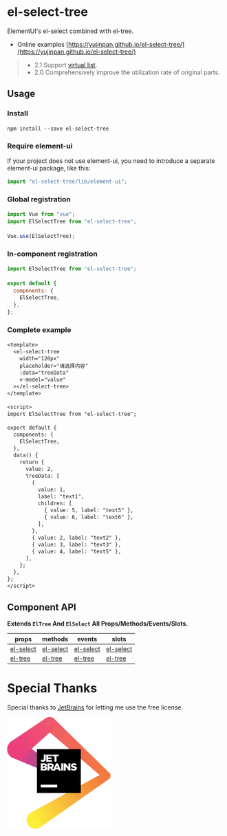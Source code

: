 # el-select-tree

ElementUI's el-select combined with el-tree.

- Online examples [https://yujinpan.github.io/el-select-tree/](https://yujinpan.github.io/el-select-tree/)

> - 2.1 Support [virtual list](https://yujinpan.github.io/el-select-tree/#virtual).
> - 2.0 Comprehensively improve the utilization rate of original parts.

## Usage

### Install

```
npm install --save el-select-tree
```

### Require element-ui

If your project does not use element-ui,
you need to introduce a separate element-ui package, like this:

```js
import "el-select-tree/lib/element-ui";
```

### Global registration

```js
import Vue from "vue";
import ElSelectTree from "el-select-tree";

Vue.use(ElSelectTree);
```

### In-component registration

```js
import ElSelectTree from "el-select-tree";

export default {
  components: {
    ElSelectTree,
  },
};
```

### Complete example

```vue
<template>
  <el-select-tree
    width="120px"
    placeholder="请选择内容"
    :data="treeData"
    v-model="value"
  ></el-select-tree>
</template>

<script>
import ElSelectTree from "el-select-tree";

export default {
  components: {
    ElSelectTree,
  },
  data() {
    return {
      value: 2,
      treeData: [
        {
          value: 1,
          label: "text1",
          children: [
            { value: 5, label: "text5" },
            { value: 6, label: "text6" },
          ],
        },
        { value: 2, label: "text2" },
        { value: 3, label: "text3" },
        { value: 4, label: "text5" },
      ],
    };
  },
};
</script>
```

## Component API

**Extends `ElTree` And `ElSelect` All Props/Methods/Events/Slots.**

| props                                                                            | methods                                                                | events                                                                       | slots                                                                       |
| -------------------------------------------------------------------------------- | ---------------------------------------------------------------------- | ---------------------------------------------------------------------------- | --------------------------------------------------------------------------- |
| [el-select](https://element.eleme.io/#/zh-CN/component/select#select-attributes) | [el-select](https://element.eleme.io/#/zh-CN/component/select#methods) | [el-select](https://element.eleme.io/#/zh-CN/component/select#select-events) | [el-select](https://element.eleme.io/#/zh-CN/component/select#select-slots) |
| [el-tree](https://element.eleme.io/#/zh-CN/component/tree#attributes)            | [el-tree](https://element.eleme.io/#/zh-CN/component/tree#fang-fa)     | [el-tree](https://element.eleme.io/#/zh-CN/component/tree#events)            | [el-tree](https://element.eleme.io/#/zh-CN/component/tree#scoped-slot)      |

# Special Thanks

Special thanks to [JetBrains](https://www.jetbrains.com/?from=el-table-infinite-scroll)
for letting me use the free license.

![JetBrains](./jetbrains.svg)
